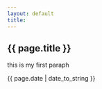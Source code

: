 ```yaml
---
layout: default
title: 
---
```

<h2>{{ page.title }}</h2>
<p>this is my first paraph</p>
<p>{{ page.date | date_to_string }}</p>
